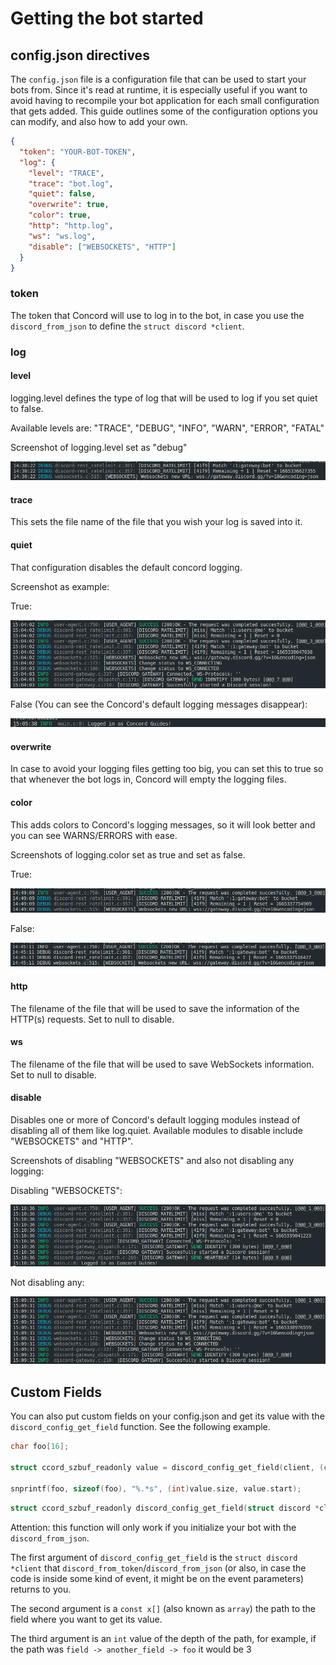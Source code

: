 # Getting the bot started

## config.json directives

The `config.json` file is a configuration file that can be used to start your bots from. Since it's read at runtime, it is especially useful if you want to avoid having to recompile your bot application for each small configuration that gets added. This guide outlines some of the configuration options you can modify, and also how to add your own.

```json
{
  "token": "YOUR-BOT-TOKEN",
  "log": {
    "level": "TRACE",
    "trace": "bot.log",
    "quiet": false,
    "overwrite": true,
    "color": true,
    "http": "http.log",
    "ws": "ws.log",
    "disable": ["WEBSOCKETS", "HTTP"]
  }
}
```

### token

The token that Concord will use to log in to the bot, in case you use the `discord_from_json` to define the `struct discord *client`.

### log

#### level

logging.level defines the type of log that will be used to log if you set quiet to false.

Available levels are: "TRACE", "DEBUG", "INFO", "WARN", "ERROR", "FATAL"

Screenshot of logging.level set as "debug"

![Logging level screenshots](screenshots/config.json_directives/logging_level.png "Logging.level")

#### trace

This sets the file name of the file that you wish your log is saved into it.

#### quiet

That configuration disables the default concord logging.

Screenshot as example:

True:

![Logging quiet screenshot false](screenshots/config.json_directives/logging_quiet_false.png "Logging.quiet false")

False (You can see the Concord's default logging messages disappear):

![Logging quiet screenshot true](screenshots/config.json_directives/logging_quiet_true.png "Logging.quiet trut")

#### overwrite

In case to avoid your logging files getting too big, you can set this to true so that whenever the bot logs in, Concord will empty the logging files.
  
#### color

This adds colors to Concord's logging messages, so it will look better and you can see WARNS/ERRORS with ease.

Screenshots of logging.color set as true and set as false.

True:

![Logging use_colors screenshot true](screenshots/config.json_directives/logging_use_color_true.png "Logging.use_colors true")

False:

![Logging use_colors screenshot false](screenshots/config.json_directives/logging_use_color_false.png "Logging.use_colors false")

#### http

The filename of the file that will be used to save the information of the HTTP(s) requests. Set to null to disable.

#### ws

The filename of the file that will be used to save WebSockets information. Set to null to disable.

#### disable

Disables one or more of Concord's default logging modules instead of disabling all of them like log.quiet.
Available modules to disable include "WEBSOCKETS" and "HTTP".

Screenshots of disabling "WEBSOCKETS" and also not disabling any logging:

Disabling "WEBSOCKETS":

![Logging disable_modules screenshot websockets](screenshots/config.json_directives/logging_disable_modules_websockets.png "Logging.disable_modules websockets")

Not disabling any:

![Logging disable_modules screenshot none](screenshots/config.json_directives/logging_disable_modules_none.png "Logging.disable_modules none")

## Custom Fields

You can also put custom fields on your config.json and get its value with the `discord_config_get_field` function. See the following example.

```c
char foo[16];

struct ccord_szbuf_readonly value = discord_config_get_field(client, (char *[2]){ "field", "foo" }, 2);

snprintf(foo, sizeof(foo), "%.*s", (int)value.size, value.start);
```

```c
struct ccord_szbuf_readonly discord_config_get_field(struct discord *client, char *const path[], unsigned depth)
```

Attention: this function will only work if you initialize your bot with the `discord_from_json`.

The first argument of `discord_config_get_field` is the `struct discord *client` that `discord_from_token`/`discord_from_json` (or also, in case the code is inside some kind of event, it might be on the event parameters) returns to you.

The second argument is a `const x[]` (also known as `array`) the path to the field where you want to get its value.

The third argument is an `int` value of the depth of the path, for example, if the path was `field -> another_field -> foo` it would be 3
